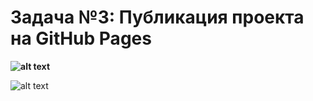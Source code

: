 # Задача №3: Публикация проекта на GitHub Pages


**![alt text](1.jpeg)**


![alt text](https://www.spongebobshop.com/cdn/shop/products/SB-Standees-Spong-3_1200x.jpg?v=1603744568)
